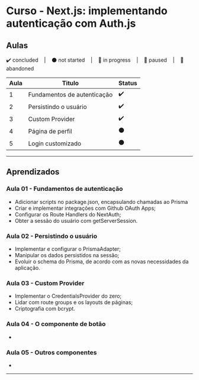 # Curso - Next.js: implementando autenticação com Auth.js

## Aulas
<p>
  ✔️ concluded &nbsp;&nbsp;&nbsp;|&nbsp;&nbsp;&nbsp;
  ⚫ not started &nbsp;&nbsp;&nbsp;|&nbsp;&nbsp;&nbsp;
  🔵 in progress &nbsp;&nbsp;&nbsp;|&nbsp;&nbsp;&nbsp;
  🔶 paused &nbsp;&nbsp;&nbsp;|&nbsp;&nbsp;&nbsp;
  🔴 abandoned 
</p>

| Aula | Titulo | Status |
| --- | --- | --- |
| 1 | Fundamentos de autenticação | ✔️ |
| 2 | Persistindo o usuário | ✔️ |
| 3 | Custom Provider | ✔️ |
| 4 | Página de perfil | ⚫ |
| 5 | Login customizado | ⚫ |

---

## Aprendizados

### Aula 01 - Fundamentos de autenticação
<ul>
  <li>Adicionar scripts no package.json, encapsulando chamadas ao Prisma</li>
  <li>Criar e implementar integrações com Github OAuth Apps;</li>
  <li>Configurar os Route Handlers do NextAuth;</li>
  <li>Obter a sessão do usuário com getServerSession.</li>
</ul>

### Aula 02 - Persistindo o usuário
<ul>
  <li>Implementar e configurar o PrismaAdapter;</li>
  <li>Manipular os dados persistidos na sessão;</li>
  <li>Evoluir o schema do Prisma, de acordo com as novas necessidades da aplicação.</li>
</ul>

### Aula 03 - Custom Provider
<ul>
  <li>Implementar o CredentialsProvider do zero;</li>
  <li>Lidar com route groups e os layouts de páginas;</li>
  <li>Criptografia com bcrypt.</li>
</ul>

### Aula 04 - O componente de botão
<ul>
  <li></li>
</ul>

### Aula 05 - Outros componentes
<ul>
  <li></li>
</ul>

---

<!-- ## 🎯 Projeto desenvolvido
Este é o screenshot do projeto que foi desenvolvido durante o curso:

<p align="center">
  <img alt="Miniatura da imagem do projeto"src="../../.github/thumbs/preview.jpg">
</p> -->